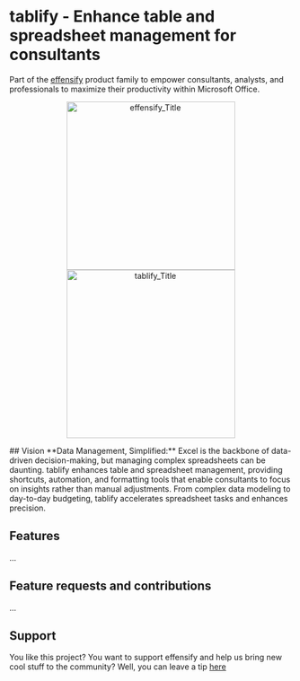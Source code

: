 # tablify - Enhance table and spreadsheet management for consultants
Part of the [effensify](https://github.com/tillmannschatz/effensify) product family to empower consultants, analysts, and professionals to maximize their productivity within Microsoft Office.
<p align="center">
<img src="https://github.com/user-attachments/assets/2c36898c-8b24-42bb-832f-54c960f53082" alt="effensify_Title" height="300" > <img src="https://github.com/user-attachments/assets/fd458db9-549d-426f-8787-b9fb5f005524" alt="tablify_Title" height="300" >
</p>
## Vision
**Data Management, Simplified:** Excel is the backbone of data-driven decision-making, but managing complex spreadsheets can be daunting. tablify enhances table and spreadsheet management, providing shortcuts, automation, and formatting tools that enable consultants to focus on insights rather than manual adjustments. From complex data modeling to day-to-day budgeting, tablify accelerates spreadsheet tasks and enhances precision.

## Features
...

## Feature requests and contributions
...

## Support
You like this project? You want to support effensify and help us bring new cool stuff to the community? Well, you can leave a tip [here](https://www.paypal.com/donate/?hosted_button_id=WTLHZ6Q79E966)
